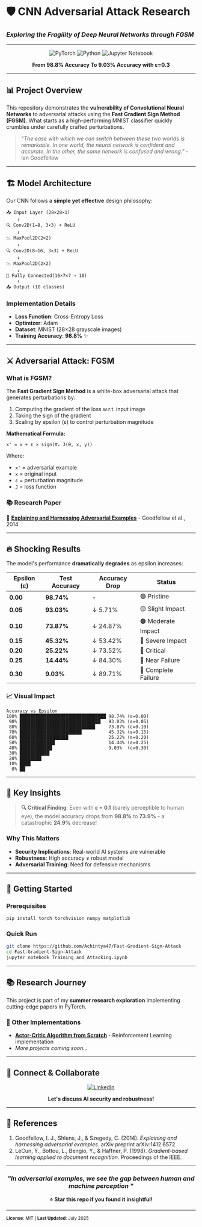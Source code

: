 # 🛡️ CNN Adversarial Attack Research
### *Exploring the Fragility of Deep Neural Networks through FGSM*

---

<div align="center">

![PyTorch](https://img.shields.io/badge/PyTorch-%23EE4C2C.svg?style=for-the-badge&logo=PyTorch&logoColor=white)
![Python](https://img.shields.io/badge/python-3670A0?style=for-the-badge&logo=python&logoColor=ffdd54)
![Jupyter Notebook](https://img.shields.io/badge/jupyter-%23FA0F00.svg?style=for-the-badge&logo=jupyter&logoColor=white)

**From 98.8% Accuracy To 9.03% Accuracy with ε=0.3**

</div>

---

## 📊 **Project Overview**

This repository demonstrates the **vulnerability of Convolutional Neural Networks** to adversarial attacks using the **Fast Gradient Sign Method (FGSM)**. What starts as a high-performing MNIST classifier quickly crumbles under carefully crafted perturbations.

> *"The ease with which we can switch between these two worlds is remarkable. In one world, the neural network is confident and accurate. In the other, the same network is confused and wrong."* - Ian Goodfellow

---

## 🏗️ **Model Architecture**

Our CNN follows a **simple yet effective** design philosophy:

```
📥 Input Layer (28×28×1)
    ↓
🔍 Conv2D(1→8, 3×3) + ReLU
    ↓
📉 MaxPool2D(2×2)
    ↓
🔍 Conv2D(8→16, 3×3) + ReLU
    ↓
📉 MaxPool2D(2×2)
    ↓
🧠 Fully Connected(16×7×7 → 10)
    ↓
📤 Output (10 classes)
```

### **Implementation Details**
- **Loss Function**: Cross-Entropy Loss
- **Optimizer**: Adam
- **Dataset**: MNIST (28×28 grayscale images)
- **Training Accuracy**: **98.8%** ✨

---

## ⚔️ **Adversarial Attack: FGSM**

### **What is FGSM?**

The **Fast Gradient Sign Method** is a white-box adversarial attack that generates perturbations by:

1. Computing the gradient of the loss w.r.t. input image
2. Taking the sign of the gradient
3. Scaling by epsilon (ε) to control perturbation magnitude

**Mathematical Formula:**
```
x' = x + ε × sign(∇ₓ J(θ, x, y))
```

Where:
- `x'` = adversarial example
- `x` = original input
- `ε` = perturbation magnitude
- `J` = loss function

### **📚 Research Paper**
🔗 [**Explaining and Harnessing Adversarial Examples**](https://arxiv.org/abs/1412.6572) - Goodfellow et al., 2014

---

## 🔥 **Shocking Results**

The model's performance **dramatically degrades** as epsilon increases:

| Epsilon (ε) | Test Accuracy | Accuracy Drop | Status |
|-------------|---------------|---------------|--------|
| **0.00** | **98.74%** | - | 🟢 Pristine |
| **0.05** | **93.03%** | ↓ 5.71% | 🟡 Slight Impact |
| **0.10** | **73.87%** | ↓ 24.87% | 🟠 Moderate Impact |
| **0.15** | **45.32%** | ↓ 53.42% | 🔴 Severe Impact |
| **0.20** | **25.22%** | ↓ 73.52% | 🔴 Critical |
| **0.25** | **14.44%** | ↓ 84.30% | 🔴 Near Failure |
| **0.30** | **9.03%** | ↓ 89.71% | 🔴 Complete Failure |

### **📈 Visual Impact**

```
Accuracy vs Epsilon
100% ████████████████████████████████ 98.74% (ε=0.00)
 90% ██████████████████████████████   93.03% (ε=0.05)
 80% ████████████████████████████     73.87% (ε=0.10)
 70% ███████████████████████          45.32% (ε=0.15)
 60% ██████████████████               25.22% (ε=0.20)
 50% █████████████                    14.44% (ε=0.25)
 40% ████████████                     9.03%  (ε=0.30)
 30% ███████████
 20% ████████
 10% ████
  0% ██
```

---

## 🚀 **Key Insights**

> **🔍 Critical Finding**: Even with **ε = 0.1** (barely perceptible to human eye), the model accuracy drops from **98.8%** to **73.9%** - a catastrophic **24.9%** decrease!

### **Why This Matters**
- **Security Implications**: Real-world AI systems are vulnerable
- **Robustness**: High accuracy ≠ robust model
- **Adversarial Training**: Need for defensive mechanisms

---

## 🔧 **Getting Started**

### **Prerequisites**
```bash
pip install torch torchvision numpy matplotlib
```

### **Quick Run**
```bash
git clone https://github.com/Achintya47/Fast-Gradient-Sign-Attack
cd Fast-Gradient-Sign-Attack
jupyter notebook Training_and_Attacking.ipynb
```

---

## 📚 **Research Journey**

This project is part of my **summer research exploration** implementing cutting-edge papers in PyTorch. 

### **🔗 Other Implementations**
- **[Actor-Critic Algorithm from Scratch](https://github.com/Achintya47/Reinforcement-Learning/tree/main/Actor_Critic_Policy_from_scratch)** - Reinforcement Learning implementation
- *More projects coming soon...*

---

## 🤝 **Connect & Collaborate**

<div align="center">

[![LinkedIn](https://img.shields.io/badge/LinkedIn-%230077B5.svg?style=for-the-badge&logo=linkedin&logoColor=white)](www.linkedin.com/in\achintyasharma47)

**Let's discuss AI security and robustness!**

</div>

---

## 📖 **References**

1. Goodfellow, I. J., Shlens, J., & Szegedy, C. (2014). *Explaining and harnessing adversarial examples*. arXiv preprint arXiv:1412.6572.
2. LeCun, Y., Bottou, L., Bengio, Y., & Haffner, P. (1998). *Gradient-based learning applied to document recognition*. Proceedings of the IEEE.

---

<div align="center">

### *"In adversarial examples, we see the gap between human and machine perception "*

**⭐ Star this repo if you found it insightful!**

</div>

---

<sub>**License**: MIT | **Last Updated**: July 2025</sub>
